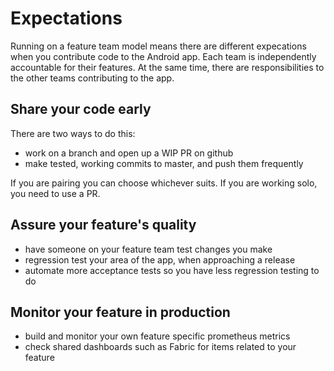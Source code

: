 # Expectations

Running on a feature team model means there are different expecations when you contribute code to the Android app. Each team is independently accountable for their features. At the same time, there are responsibilities to the other teams contributing to the app.

## Share your code early

There are two ways to do this:
* work on a branch and open up a WIP PR on github
* make tested, working commits to master, and push them frequently

If you are pairing you can choose whichever suits. If you are working solo, you need to use a PR.

## Assure your feature's quality

* have someone on your feature team test changes you make
* regression test your area of the app, when approaching a release
* automate more acceptance tests so you have less regression testing to do

## Monitor your feature in production

* build and monitor your own feature specific prometheus metrics
* check shared dashboards such as Fabric for items related to your feature
